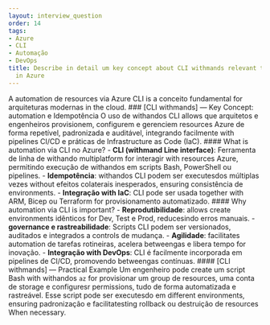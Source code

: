 ```yaml
---
layout: interview_question
order: 14
tags:
- Azure
- CLI
- Automação
- DevOps
title: Describe in detail um key concept about CLI withmands relevant to architecture
  in Azure
---
```


A automation de resources via Azure CLI is a conceito fundamental for arquiteturas modernas in the cloud. ### [CLI withmands] — Key Concept: automation e Idempotência O uso de withandos CLI allows que arquitetos e engenheiros provisionem, configurem e gerenciem resources Azure de forma repetível, padronizada e auditável, integrando facilmente with pipelines CI/CD e práticas de Infrastructure as Code (IaC). #### What is automation via CLI no Azure? - **CLI (withmand Line interface)**: Ferramenta de linha de withando multiplatform for interagir with resources Azure, permitindo execução de withandos em scripts Bash, PowerShell ou pipelines. - **Idempotência**: withandos CLI podem ser executesdos múltiplas vezes without efeitos colaterais inesperados, ensuring consistência de environments. - **Integração with IaC**: CLI pode ser usada together with ARM, Bicep ou Terraform for provisionamento automatizado. #### Why automation via CLI is important? - **Reprodutibilidade**: allows create environments idênticos for Dev, Test e Prod, reducesindo erros manuais. - **governance e rastreabilidade**: Scripts CLI podem ser versionados, auditados e integrados a controls de mudança. - **Agilidade**: facilitates automation de tarefas rotineiras, acelera betweengas e libera tempo for inovação. - **Integração with DevOps**: CLI é facilmente incorporada em pipelines de CI/CD, promovendo betweengas contínuas. #### [CLI withmands] — Practical Example Um engenheiro pode create um script Bash with withandos `az` for provisionar um group de resources, uma conta de storage e configuresr permissions, tudo de forma automatizada e rastreável. Esse script pode ser executesdo em different environments, ensuring padronização e facilitatesting rollback ou destruição de resources When necessary.